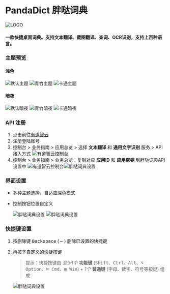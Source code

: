 <!--
 * @Author: KrisLee 2030000020@qq.com
 * @Date: 2022-09-22 15:53:48
 * @LastEditors: KrisLee 2030000020@qq.com
 * @LastEditTime: 2022-09-25 13:59:39
 * @FilePath: /panda-dict/README.md
 * @Description: 这是默认设置,请设置`customMade`, 打开koroFileHeader查看配置 进行设置: https://github.com/OBKoro1/koro1FileHeader/wiki/%E9%85%8D%E7%BD%AE
-->

# PandaDict 胖哒词典
![LOGO](./image/README/pandadict_logo.svg "LOGO")

#### 一款快捷桌面词典。支持文本翻译、截图翻译、查词、OCR识别，支持上百种语言。


### 主题预览
 #### 浅色
 ![默认主题](./image/README/theme_default.svg "默认主题") ![青竹主题](./image/README/theme_bamboo.svg "青竹主题") ![卡通主题](./image/README/theme_cartoon.svg "卡通主题") 
 #### 暗夜
 ![默认暗夜](./image/README/theme_default_dark.svg "默认暗夜") ![青竹暗夜](./image/README/theme_bamboo_dark.svg "青竹暗夜") ![卡通暗夜](./image/README/theme_cartoon_dark.svg "卡通暗夜")

### API 注册
1. 点击前往[有道智云](https://ai.youdao.com/)
2. 注册登陆账号
3. 控制台 > 业务指南 > 应用总览 > 选择 **文本翻译** 和 **通用文字识别** 服务 > API接入方式
   ![有道智云控制台](./image/README/youdaozhiyunapi1.png "有道智云控制台")
4. 控制台 > 业务指南 > 业务总览：复制对应 **应用ID** 和 **应用密钥** 到胖哒词典API设置中
   ![有道智云控制台](./image/README/youdaozhiyunapi2.png "有道智云控制台")![胖哒词典设置](./image/README/pandadictapisetting.png "胖哒词典设置")

### 界面设置
- 多种主题选择，自适应深色模式
- 控制按钮位置自定义
  
    ![胖哒词典设置](./image/README/pandadictappearancesetting1.png "胖哒词典设置") ![胖哒词典设置](./image/README/pandadictappearancesetting2.png "胖哒词典设置")

### 快捷键设置
1. 按删除键 <kbd>Backspace</kbd> ( <kbd>←</kbd> ) 删除已设置的快捷键
2. 再按下自定义的快捷按键
    >提示：快捷按键由 *至少1个* **功能键** (<kbd>Shift</kbd>、<kbd>Ctrl</kbd>、<kbd>Alt</kbd>、<kbd>⌥ Option</kbd>、<kbd>⌘ Cmd</kbd>、<kbd>⊞ Win</kbd>) + *1个* **普通键** (字母、数字、符号等按键) 组成
    
   ![胖哒词典设置](./image/README/pandadictshortcutkeysetting.png)